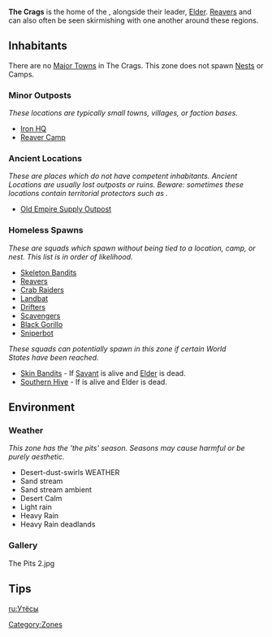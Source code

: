 **The Crags** is the home of the [](Skeleton_Bandits.md), alongside their leader,
[Elder](Elder.md "wikilink"). [Reavers](03%20-%20Projects%20&%20Wikis/Kenshi/Kenshi%20Wiki/Kenshi%20Wiki%20Template/Reavers.md "wikilink") and [](03%20-%20Projects%20&%20Wikis/Kenshi/Kenshi%20Wiki/Kenshi%20Wiki%20Template/Crab_Raiders.md) can also often be seen skirmishing
with one another around these regions.

## Inhabitants

There are no [Major Towns](Major_Towns.md "wikilink") in The Crags. This
zone does not spawn [Nests](Nest.md "wikilink") or Camps.

### Minor Outposts

*These locations are typically small towns, villages, or faction bases.*

- [Iron HQ](Iron_HQ.md "wikilink")
- [Reaver Camp](Reaver_Camp.md "wikilink")

### Ancient Locations

*These are places which do not have competent inhabitants. Ancient
Locations are usually lost outposts or ruins. Beware: sometimes these
locations contain territorial protectors such as [](Security_Spider.md).*

- [Old Empire Supply Outpost](Old_Empire_Supply_Outpost.md "wikilink")

### Homeless Spawns

*These are squads which spawn without being tied to a location, camp, or
nest. This list is in order of likelihood.*

- [Skeleton Bandits](Skeleton_Bandits.md "wikilink")
- [Reavers](03%20-%20Projects%20&%20Wikis/Kenshi/Kenshi%20Wiki/Kenshi%20Wiki%20Template/Reavers.md "wikilink")
- [Crab Raiders](03%20-%20Projects%20&%20Wikis/Kenshi/Kenshi%20Wiki/Kenshi%20Wiki%20Template/Crab_Raiders.md "wikilink")
- [Landbat](Landbat.md "wikilink")
- [Drifters](Drifters.md "wikilink")
- [Scavengers](Scavengers.md "wikilink")
- [Black Gorillo](Black_Gorillo.md "wikilink")
- [Sniperbot](Sniperbot.md "wikilink")

*These squads can potentially spawn in this zone if certain World
States have been reached.*

- [Skin Bandits](Skin_Bandits.md "wikilink") - If
  [Savant](Savant.md "wikilink") is alive and [Elder](Elder.md "wikilink") is
  dead.
- [Southern Hive](03%20-%20Projects%20&%20Wikis/Kenshi/Kenshi%20Wiki/Kenshi%20Wiki%20Template/Southern_Hive.md "wikilink") - If [](Queen_of_the_South.md) is alive and Elder is dead.

## Environment

### Weather

*This zone has the 'the pits' season. Seasons may cause harmful [](Weather_Effects.md) or be purely aesthetic.*

- Desert-dust-swirls WEATHER
- Sand stream
- Sand stream ambient
- Desert Calm
- Light rain
- Heavy Rain
- Heavy Rain deadlands

### Gallery

The Pits 2.jpg

## Tips

[ru:Утёсы](ru:Утёсы "wikilink")

[Category:Zones](Category:Zones "wikilink")
